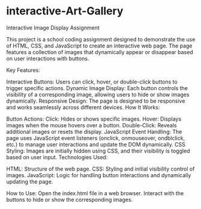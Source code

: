 # interactive-Art-Gallery
Interactive Image Display Assignment

This project is a school coding assignment designed to demonstrate the use of HTML, CSS, and JavaScript to create an interactive web page. The page features a collection of images that dynamically appear or disappear based on user interactions with buttons.

Key Features:

Interactive Buttons: Users can click, hover, or double-click buttons to trigger specific actions.
Dynamic Image Display: Each button controls the visibility of a corresponding image, allowing users to hide or show images dynamically.
Responsive Design: The page is designed to be responsive and works seamlessly across different devices.
How It Works:

Button Actions:
Click: Hides or shows specific images.
Hover: Displays images when the mouse hovers over a button.
Double-Click: Reveals additional images or resets the display.
JavaScript Event Handling: The page uses JavaScript event listeners (onclick, onmouseover, ondblclick, etc.) to manage user interactions and update the DOM dynamically.
CSS Styling: Images are initially hidden using CSS, and their visibility is toggled based on user input.
Technologies Used:

HTML: Structure of the web page.
CSS: Styling and initial visibility control of images.
JavaScript: Logic for handling button interactions and dynamically updating the page.

How to Use:
Open the index.html file in a web browser.
Interact with the buttons to hide or show the corresponding images.